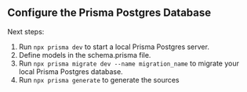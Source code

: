 ## Configure the Prisma Postgres Database

Next steps:
1. Run ```npx prisma dev``` to start a local Prisma Postgres server.
2. Define models in the schema.prisma file.
3. Run ```npx prisma migrate dev --name migration_name``` to migrate your local Prisma Postgres database.
4. Run ```npx prisma generate``` to generate the sources